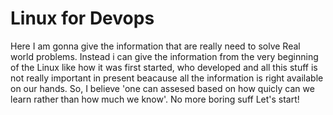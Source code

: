 # Linux for Devops #
Here I am gonna give the information that are really need to solve Real world problems. Instead i can give the information from the very beginning of the Linux like how it was first started, who developed and all this stuff is not really important in present beacause all the information is right available on our hands. So, I believe 'one can assesed based on how quicly can we learn rather than how much we know'. No more boring suff Let's start!


